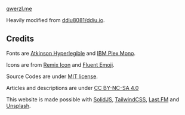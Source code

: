 [qwerzl.me](https://qwerzl.me)

Heavily modified from [ddiu8081/ddiu.io](https://github.com/ddiu8081/ddiu.io).

## Credits

Fonts are [Atkinson Hyperlegible](https://brailleinstitute.org/freefont) and [IBM Plex Mono](https://www.ibm.com/plex/).

Icons are from [Remix Icon](https://github.com/Remix-Design/RemixIcon) and [Fluent Emoji](https://github.com/microsoft/fluentui-emoji).

Source Codes are under [MIT license](https://github.com/ddiu8081/ddiu.me/blob/main/LICENSE).

Articles and descriptions are under [CC BY-NC-SA 4.0](https://creativecommons.org/licenses/by-nc-sa/4.0/legalcode)

This website is made possible with [SolidJS](https://solidjs.com), [TailwindCSS](https://tailwindcss.com), [Last.FM](https://last.fm) and [Unsplash](https://unsplash.com).
